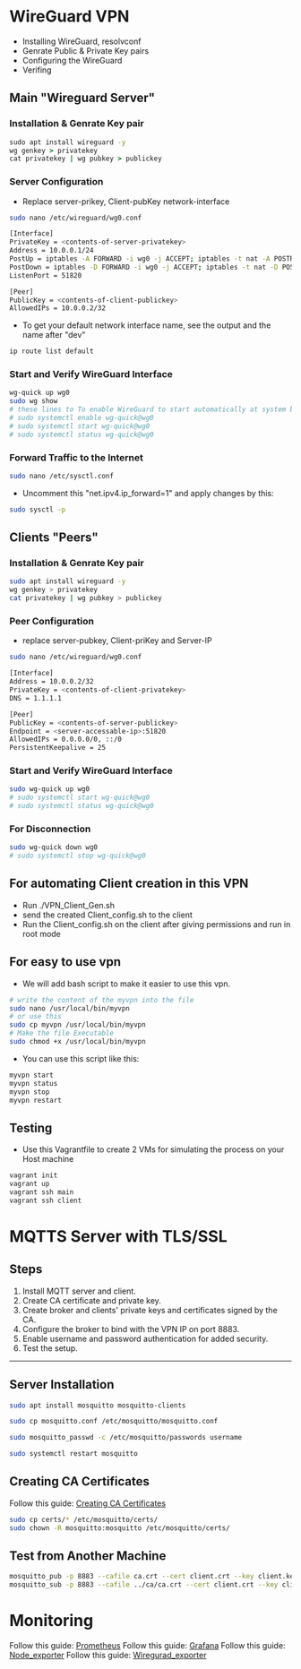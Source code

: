 
# WireGuard VPN
- Installing WireGuard, resolvconf
- Genrate Public & Private Key pairs
- Configuring the WireGuard
- Verifing 

## Main "Wireguard Server"

### Installation & Genrate Key pair
``` cmd
sudo apt install wireguard -y
wg genkey > privatekey
cat privatekey | wg pubkey > publickey
```
### Server Configuration
- Replace server-prikey, Client-pubKey network-interface
``` bash
sudo nano /etc/wireguard/wg0.conf

[Interface]
PrivateKey = <contents-of-server-privatekey>
Address = 10.0.0.1/24
PostUp = iptables -A FORWARD -i wg0 -j ACCEPT; iptables -t nat -A POSTROUTING -o <Your-default-network-interface> -j MASQUERADE
PostDown = iptables -D FORWARD -i wg0 -j ACCEPT; iptables -t nat -D POSTROUTING -o <Your-default-network-interface> -j MASQUERADE
ListenPort = 51820

[Peer]
PublicKey = <contents-of-client-publickey>
AllowedIPs = 10.0.0.2/32

```
- To get your default network interface name, see the output and the name after "dev"
``` bash
ip route list default
```
### Start and Verify WireGuard Interface
```bash
wg-quick up wg0
sudo wg show
# these lines to To enable WireGuard to start automatically at system boot
# sudo systemctl enable wg-quick@wg0
# sudo systemctl start wg-quick@wg0
# sudo systemctl status wg-quick@wg0
```

### Forward Traffic to the Internet
``` bash
sudo nano /etc/sysctl.conf
```
- Uncomment this "net.ipv4.ip_forward=1" and apply changes by this:
``` bash
sudo sysctl -p

```

## Clients "Peers"

### Installation & Genrate Key pair
``` bash
sudo apt install wireguard -y
wg genkey > privatekey
cat privatekey | wg pubkey > publickey
```
### Peer Configuration
- replace server-pubkey, Client-priKey and Server-IP

``` bash
sudo nano /etc/wireguard/wg0.conf

[Interface]
Address = 10.0.0.2/32
PrivateKey = <contents-of-client-privatekey>
DNS = 1.1.1.1

[Peer]
PublicKey = <contents-of-server-publickey>
Endpoint = <server-accessable-ip>:51820
AllowedIPs = 0.0.0.0/0, ::/0
PersistentKeepalive = 25 
```
### Start and Verify WireGuard Interface
``` bash
sudo wg-quick up wg0
# sudo systemctl start wg-quick@wg0
# sudo systemctl status wg-quick@wg0
```

### For Disconnection
```bash
sudo wg-quick down wg0
# sudo systemctl stop wg-quick@wg0
```

## For automating Client creation in this VPN
- Run ./VPN_Client_Gen.sh
- send the created Client_config.sh to the client
- Run the Client_config.sh on the client after giving permissions and run in root mode

## For easy to use vpn
- We will add bash script to make it easier to use this vpn.

``` bash 
# write the content of the myvpn into the file 
sudo nano /usr/local/bin/myvpn
# or use this
sudo cp myvpn /usr/local/bin/myvpn
# Make the file Executable
sudo chmod +x /usr/local/bin/myvpn
```
- You can use this script like this:
``` bash 
myvpn start
myvpn status
myvpn stop
myvpn restart
```


## Testing 
- Use this Vagrantfile to create 2 VMs for simulating the process on your Host machine
```bash
vagrant init
vagrant up
vagrant ssh main 
vagrant ssh client
```

# MQTTS Server with TLS/SSL

## Steps
1. Install MQTT server and client.
2. Create CA certificate and private key.
3. Create broker and clients' private keys and certificates signed by the CA.
4. Configure the broker to bind with the VPN IP on port 8883.
5. Enable username and password authentication for added security.
6. Test the setup.

---

## Server Installation
```bash
sudo apt install mosquitto mosquitto-clients

sudo cp mosquitto.conf /etc/mosquitto/mosquitto.conf

sudo mosquitto_passwd -c /etc/mosquitto/passwords username

sudo systemctl restart mosquitto

```

## Creating CA Certificates

Follow this guide: [Creating CA Certificates](https://openest.io/services/mqtts-how-to-use-mqtt-with-tls/ )

```bash
sudo cp certs/* /etc/mosquitto/certs/
sudo chown -R mosquitto:mosquitto /etc/mosquitto/certs/
```

## Test from Another Machine
``` bash
mosquitto_pub -p 8883 --cafile ca.crt --cert client.crt --key client.key -h 10.0.0.1 -u username -P password -t hello/world -m "Hello From Client inside VPN"
mosquitto_sub -p 8883 --cafile ../ca/ca.crt --cert client.crt --key client.key -h 10.0.0.1 -u username -P password -t hello/world

```

# Monitoring

Follow this guide: [Prometheus](https://medium.com/@abdullah.eid.2604/prometheus-installation-on-linux-ubuntu-c4497e5154f6)
Follow this guide: [Grafana](https://grafana.com/docs/grafana/latest/installation/)
Follow this guide: [Node_exporter](https://medium.com/@abdullah.eid.2604/node-exporter-installation-on-linux-ubuntu-8203d033f69c)
Follow this guide: [Wiregurad_exporter](https://github.com/mdlayher/wireguard_exporter.git)

